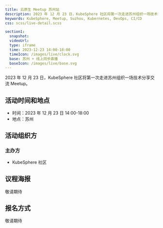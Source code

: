 ```yaml
---
title: 云原生 Meetup 苏州站
description: 2023 年 12 月 23 日，KubeSphere 社区将第一次走进苏州组织一场技术分享交流 Meetup。
keywords: KubeSphere, Meetup, Suzhou, Kubernetes, DevOps, CI/CD
css: scss/live-detail.scss

section1:
  snapshot: 
  videoUrl: 
  type: iframe
  time: 2023-12-23 14:00-18:00
  timeIcon: /images/live/clock.svg
  base: 苏州 + 线上同步直播
  baseIcon: /images/live/base.svg
---
```


2023 年 12 月 23 日，KubeSphere 社区将第一次走进苏州组织一场技术分享交流 Meetup。

## 活动时间和地点

- 时间：2023 年 12 月 23 日 14:00-18:00
- 地点：苏州

## 活动组织方

### 主办方

- KubeSphere 社区

## 议程海报

敬请期待

## 报名方式

敬请期待
